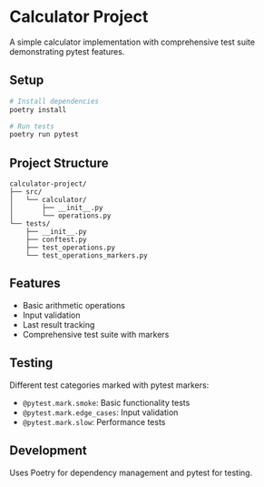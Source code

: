 # Calculator Project

A simple calculator implementation with comprehensive test suite demonstrating pytest features.

## Setup

```bash
# Install dependencies
poetry install

# Run tests
poetry run pytest
```

## Project Structure

```
calculator-project/
├── src/
│   └── calculator/
│       ├── __init__.py
│       └── operations.py
└── tests/
    ├── __init__.py
    ├── conftest.py
    ├── test_operations.py
    └── test_operations_markers.py
```

## Features

- Basic arithmetic operations
- Input validation
- Last result tracking
- Comprehensive test suite with markers

## Testing

Different test categories marked with pytest markers:
- `@pytest.mark.smoke`: Basic functionality tests
- `@pytest.mark.edge_cases`: Input validation
- `@pytest.mark.slow`: Performance tests

## Development

Uses Poetry for dependency management and pytest for testing.
